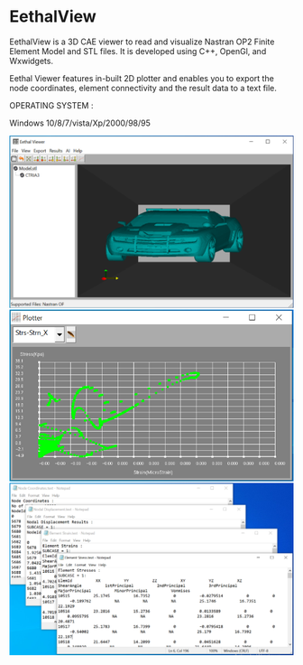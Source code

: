 # EethalView
EethalView is a 3D CAE viewer to read and visualize Nastran OP2 Finite Element Model and STL files. It is developed using C++, OpenGl, and Wxwidgets.

Eethal Viewer features in-built 2D plotter and enables you to export the node coordinates, element connectivity and the result data to a text file.

OPERATING SYSTEM :

Windows 10/8/7/vista/Xp/2000/98/95

![Eethal View](Image_UI.PNG)
![Inbuilt Plotter](Image_StressStrainPlot.PNG)
![Exported Results](Image_TextResults.PNG)